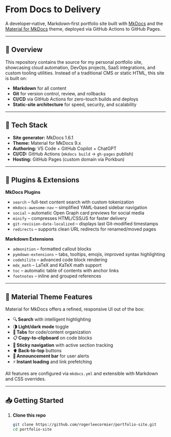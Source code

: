 # From Docs to Delivery

A developer‑native, Markdown‑first portfolio site built with [MkDocs](https://www.mkdocs.org/) and the [Material for MkDocs](https://squidfunk.github.io/mkdocs-material/) theme, deployed via GitHub Actions to GitHub Pages.

---

## 🚀 Overview

This repository contains the source for my personal portfolio site, showcasing cloud automation, DevOps projects, SaaS integrations, and custom tooling utilities. Instead of a traditional CMS or static HTML, this site is built on:

- **Markdown** for all content  
- **Git** for version control, review, and rollbacks  
- **CI/CD** via GitHub Actions for zero-touch builds and deploys  
- **Static-site architecture** for speed, security, and scalability

---

## 🔧 Tech Stack

- **Site generator:** MkDocs 1.6.1  
- **Theme:** Material for MkDocs 9.x  
- **Authoring:** VS Code + GitHub Copilot + ChatGPT  
- **CI/CD:** GitHub Actions (`mkdocs build` → `gh-pages` publish)  
- **Hosting:** GitHub Pages (custom domain via Porkbun)

---

## 🔌 Plugins & Extensions

**MkDocs Plugins**  
- `search` – full-text content search with custom tokenization  
- `mkdocs-awesome-nav` – simplified YAML-based sidebar navigation  
- `social` – automatic Open Graph card previews for social media  
- `minify` – compresses HTML/CSS/JS for faster delivery  
- `git-revision-date-localized` – displays last Git-modified timestamps  
- `redirects` – supports clean URL redirects for renamed/moved pages  

**Markdown Extensions**  
- `admonition` – formatted callout blocks  
- `pymdown-extensions` – tabs, tooltips, emojis, improved syntax highlighting  
- `codehilite` – advanced code block rendering  
- `mdx_math` – LaTeX and KaTeX math support  
- `toc` – automatic table of contents with anchor links  
- `footnotes` – inline and grouped references

---

## 🌈 Material Theme Features

Material for MkDocs offers a refined, responsive UI out of the box:

- 🔍 **Search** with intelligent highlighting  
- 🌗 **Light/dark mode** toggle  
- 📑 **Tabs** for code/content organization  
- 📋 **Copy-to-clipboard** on code blocks  
- 📌 **Sticky navigation** with active section tracking  
- ⬆️ **Back-to-top** buttons  
- 📣 **Announcement bar** for user alerts  
- ⚡ **Instant loading** and link prefetching  

All features are configured via `mkdocs.yml` and extensible with Markdown and CSS overrides.

---

## 📥 Getting Started

1. **Clone this repo**  
   ```bash
   git clone https://github.com/rogerleecormier/portfolio-site.git
   cd portfolio-site
